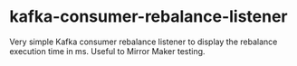 # kafka-consumer-rebalance-listener
Very simple Kafka consumer rebalance listener to display the rebalance execution time in ms.  Useful to Mirror Maker testing.
